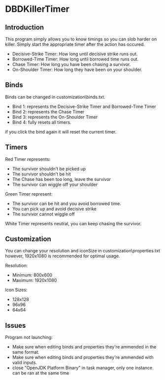 # DBDKillerTimer
## Introduction
This program simply allows you to know timings so you can slob harder on killer.
Simply start the appropriate timer after the action has occured.

* Decisive-Strike Timer: How long until decisive strike runs out.
* Borrowed-Time Timer: How long until borrowed time runs out.
* Chase Timer: How long you have been chasing a survivor.
* On-Shoulder Timer: How long they have been on your shoulder.

## Binds

Binds can be changed in customization\\binds.txt.

* Bind 1: represents the Decisive-Strike Timer and Borrowed-Time Timer
* Bind 2: represents the Chase Timer
* Bind 3: represents the On-Shoulder Timer
* Bind 4: fully resets all timers.

if you click the bind again it will reset the current timer.

## Timers
Red Timer represents: 
* The survivor shouldn't be picked up
* The survivor shouldn't be hit
* The Chase has been too long, leave the survivor
* The survivor can wiggle off your shoulder
 
Green Timer represent: 
* The survivor can be hit and you avoid borrowed time.
* You can pick up and avoid decisive strike
* The survivor cannot wiggle off

White Timer represents neutral, you can keep chasing the survivor.

## Customization
You can change your resolution and iconSize in customization\\properties.txt however,
1920x1080 is recommended for optimal usage.

Resolution:
* Minimum: 800x600
* Maximum: 1920x1080

Icon Sizes:
* 128x128
* 96x96
* 64x64

## Issues
Program not launching:
* Make sure when editing binds and properties they're ammended in the same format.
* Make sure when editing binds and properties they're ammended with valid inputs.
* close "OpenJDK Platform Binary" in task manager, only one instance can be ran at the same time
